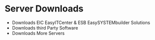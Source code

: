 ﻿# Server Downloads

+ Downloads EIC EasyITCenter & ESB EasySYSTEMbuilder Solutions
+ Downloads third Party Software
+ Downloads More Servers
 
